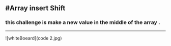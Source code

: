 #Array insert Shift
-------------------------------
### this challenge is make a new  value in the middle of the array .

-------------------
![whiteBoeard](code 2.jpg)
